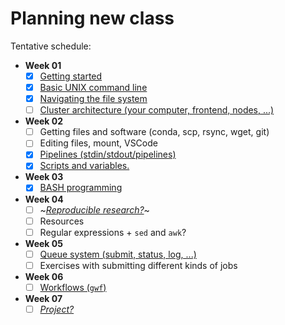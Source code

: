 # Planning new class

Tentative schedule:

- **Week 01**
  - [x] [Getting started](docs/week-1/getting-access.md)
  - [x] [Basic UNIX command line](docs/week-1/basic-unix-commands.md)
  - [x] [Navigating the file system](docs/week-1/navigating-file-system.md)
  - [ ] [Cluster architecture (your computer, frontend, nodes, ...)](docs/week-1/architecture.md)

- **Week 02**
  - [ ] Getting files and software (conda, scp, rsync, wget, git)
  - [ ] Editing files, mount, VSCode
  - [x] [Pipelines (stdin/stdout/pipelines)](docs/week-2/pipelines.md)
  - [x] [Scripts and variables.](docs/week-2/scripts-and-variables.md)

- **Week 03**
  - [x] [BASH programming](docs/week-3/programming.md)

- **Week 04**
  - [ ] ~[*Reproducible research?*](docs/week-4/reproducible-research.md)~
  - [ ] Resources
  - [ ] Regular expressions + `sed` and `awk`?

- **Week 05**
  - [ ] [Queue system (submit, status, log, ...)](docs/week-5/the-queue-system.md)
  - [ ] Exercises with submitting different kinds of jobs

- **Week 06**
  - [ ] [Workflows (`gwf`)](docs/week-6/workflows.md)

- **Week 07**
  - [ ] [*Project?*](docs/week-7/project.md)
